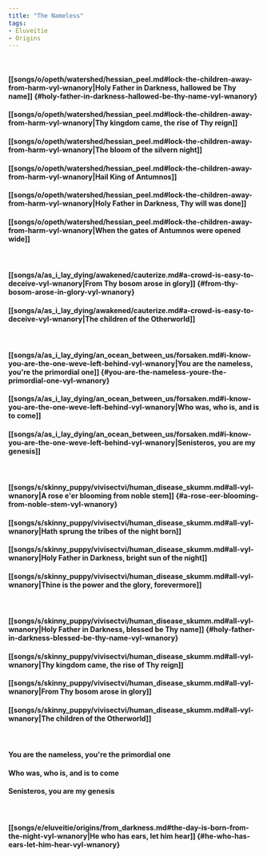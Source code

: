 ```yaml
---
title: "The Nameless"
tags:
- Eluveitie
- Origins
---
```

&nbsp;
#### [[songs/o/opeth/watershed/hessian_peel.md#lock-the-children-away-from-harm-vyl-wnanory|Holy Father in Darkness, hallowed be Thy name]] {#holy-father-in-darkness-hallowed-be-thy-name-vyl-wnanory}
#### [[songs/o/opeth/watershed/hessian_peel.md#lock-the-children-away-from-harm-vyl-wnanory|Thy kingdom came, the rise of Thy reign]]
#### [[songs/o/opeth/watershed/hessian_peel.md#lock-the-children-away-from-harm-vyl-wnanory|The bloom of the silvern night]]
#### [[songs/o/opeth/watershed/hessian_peel.md#lock-the-children-away-from-harm-vyl-wnanory|Hail King of Antumnos]]
#### [[songs/o/opeth/watershed/hessian_peel.md#lock-the-children-away-from-harm-vyl-wnanory|Holy Father in Darkness, Thy will was done]]
#### [[songs/o/opeth/watershed/hessian_peel.md#lock-the-children-away-from-harm-vyl-wnanory|When the gates of Antumnos were opened wide]]
&nbsp;
#### [[songs/a/as_i_lay_dying/awakened/cauterize.md#a-crowd-is-easy-to-deceive-vyl-wnanory|From Thy bosom arose in glory]] {#from-thy-bosom-arose-in-glory-vyl-wnanory}
#### [[songs/a/as_i_lay_dying/awakened/cauterize.md#a-crowd-is-easy-to-deceive-vyl-wnanory|The children of the Otherworld]]
&nbsp;
#### [[songs/a/as_i_lay_dying/an_ocean_between_us/forsaken.md#i-know-you-are-the-one-weve-left-behind-vyl-wnanory|You are the nameless, you're the primordial one]] {#you-are-the-nameless-youre-the-primordial-one-vyl-wnanory}
#### [[songs/a/as_i_lay_dying/an_ocean_between_us/forsaken.md#i-know-you-are-the-one-weve-left-behind-vyl-wnanory|Who was, who is, and is to come]]
#### [[songs/a/as_i_lay_dying/an_ocean_between_us/forsaken.md#i-know-you-are-the-one-weve-left-behind-vyl-wnanory|Senisteros, you are my genesis]]
&nbsp;
#### [[songs/s/skinny_puppy/vivisectvi/human_disease_skumm.md#all-vyl-wnanory|A rose e'er blooming from noble stem]] {#a-rose-eer-blooming-from-noble-stem-vyl-wnanory}
#### [[songs/s/skinny_puppy/vivisectvi/human_disease_skumm.md#all-vyl-wnanory|Hath sprung the tribes of the night born]]
#### [[songs/s/skinny_puppy/vivisectvi/human_disease_skumm.md#all-vyl-wnanory|Holy Father in Darkness, bright sun of the night]]
#### [[songs/s/skinny_puppy/vivisectvi/human_disease_skumm.md#all-vyl-wnanory|Thine is the power and the glory, forevermore]]
&nbsp;
#### [[songs/s/skinny_puppy/vivisectvi/human_disease_skumm.md#all-vyl-wnanory|Holy Father in Darkness, blessed be Thy name]] {#holy-father-in-darkness-blessed-be-thy-name-vyl-wnanory}
#### [[songs/s/skinny_puppy/vivisectvi/human_disease_skumm.md#all-vyl-wnanory|Thy kingdom came, the rise of Thy reign]]
#### [[songs/s/skinny_puppy/vivisectvi/human_disease_skumm.md#all-vyl-wnanory|From Thy bosom arose in glory]]
#### [[songs/s/skinny_puppy/vivisectvi/human_disease_skumm.md#all-vyl-wnanory|The children of the Otherworld]]
&nbsp;
#### You are the nameless, you're the primordial one
#### Who was, who is, and is to come
#### Senisteros, you are my genesis
&nbsp;
#### [[songs/e/eluveitie/origins/from_darkness.md#the-day-is-born-from-the-night-vyl-wnanory|He who has ears, let him hear]] {#he-who-has-ears-let-him-hear-vyl-wnanory}
